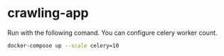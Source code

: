 # crawling-app

Run with the following comand. You can configure celery worker count. 
```sh
docker-compose up --scale celery=10
```
